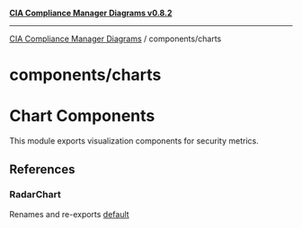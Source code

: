 [**CIA Compliance Manager Diagrams v0.8.2**](../../README.md)

***

[CIA Compliance Manager Diagrams](../../modules.md) / components/charts

# components/charts

# Chart Components

This module exports visualization components for security metrics.

## References

### RadarChart

Renames and re-exports [default](RadarChart/functions/default.md)
